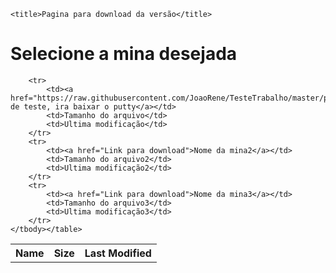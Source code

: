 	<title>Pagina para download da versão</title>
</head>
<body>
	<h1>Selecione a mina desejada</h1>
	<table>
		<tbody><tr>
			<th>Name</th>
			<th>Size</th>
			<th>Last Modified</th>
		</tr>
		
		<tr>
			<td><a href="https://raw.githubusercontent.com/JoaoRene/TesteTrabalho/master/putty.exe">Mina de teste, ira baixar o putty</a></td>
			<td>Tamanho do arquivo</td>
			<td>Ultima modificação</td>
		</tr>	
		<tr>
			<td><a href="Link para download">Nome da mina2</a></td>
			<td>Tamanho do arquivo2</td>
			<td>Ultima modificação2</td>
		</tr>
		<tr>
			<td><a href="Link para download">Nome da mina3</a></td>
			<td>Tamanho do arquivo3</td>
			<td>Ultima modificação3</td>
		</tr>
	</tbody></table>
